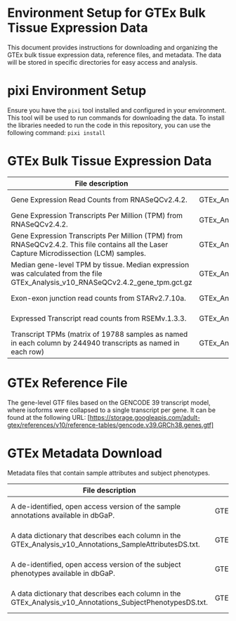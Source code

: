 # Environment Setup for GTEx Bulk Tissue Expression Data

This document provides instructions for downloading and organizing the GTEx bulk tissue expression data, reference files, and metadata. The data will be stored in specific directories for easy access and analysis.

# pixi Environment Setup

Ensure you have the `pixi` tool installed and configured in your environment. This tool will be used to run commands for downloading the data.
To install the libraries needed to run the code in this repository, you can use the following command: `pixi install`

# GTEx Bulk Tissue Expression Data 

| File description                                                                                                                          | file name                                           | url                                                                                                                |
|-------------------------------------------------------------------------------------------------------------------------------------------|-----------------------------------------------------|--------------------------------------------------------------------------------------------------------------------|
| Gene Expression Read Counts from RNASeQCv2.4.2.                                                                                           | GTEx_Analysis_v10_RNASeQCv2.4.2_gene_reads.gct.gz   | https://storage.googleapis.com/adult-gtex/bulk-gex/v10/rna-seq/GTEx_Analysis_v10_RNASeQCv2.4.2_gene_reads.gct.gz   |
| Gene Expression Transcripts Per Million (TPM) from RNASeQCv2.4.2.                                                                         | GTEx_Analysis_v10_RNASeQCv2.4.2_gene_tpm.gct.gz     | https://storage.googleapis.com/adult-gtex/bulk-gex/v10/rna-seq/GTEx_Analysis_v10_RNASeQCv2.4.2_gene_tpm.gct.gz     |
| Gene Expression Transcripts Per Million (TPM) from RNASeQCv2.4.2. This file contains all the Laser Capture Microdissection (LCM) samples. | GTEx_Analysis_v10_RNASeQCv2.4.2_gene_tpm_lcm.gct.gz | https://storage.googleapis.com/adult-gtex/bulk-gex/v10/rna-seq/GTEx_Analysis_v10_RNASeQCv2.4.2_gene_tpm_lcm.gct.gz |
| Median gene-level TPM by tissue. Median expression was calculated from the file GTEx_Analysis_v10_RNASeQCv2.4.2_gene_tpm.gct.gz           | GTEx_Analysis_v10_RNASeQCv2.4.2_gene_median_tpm.gct.gz | https://storage.googleapis.com/adult-gtex/bulk-gex/v10/rna-seq/GTEx_Analysis_v10_RNASeQCv2.4.2_gene_median_tpm.gct.gz |
| Exon-exon junction read counts from STARv2.7.10a. | GTEx_Analysis_v10_STARv2.7.10a_junctions.gct.gz | https://storage.googleapis.com/adult-gtex/bulk-gex/v10/rna-seq/GTEx_Analysis_v10_STARv2.7.10a_junctions.gct.gz |
| Expressed Transcript read counts from RSEMv.1.3.3. | GTEx_Analysis_v10_RSEMv1.3.3_transcripts_expected_count.txt.gz | https://storage.googleapis.com/adult-gtex/bulk-gex/v10/rna-seq/GTEx_Analysis_v10_RSEMv1.3.3_transcripts_expected_count.txt.gz |
| Transcript TPMs (matrix of 19788 samples as named in each column by 244940 transcripts as named in each row) | GTEx_Analysis_v10_RSEMv1.3.3_transcripts_tpm.txt.gz | https://storage.googleapis.com/adult-gtex/bulk-gex/v10/rna-seq/GTEx_Analysis_v10_RSEMv1.3.3_transcripts_tpm.txt.gz |

# GTEx Reference File

The gene-level GTF files based on the GENCODE 39 transcript model, where isoforms were collapsed to a single transcript per gene. It can be found at the following URL: [https://storage.googleapis.com/adult-gtex/references/v10/reference-tables/gencode.v39.GRCh38.genes.gtf]

# GTEx Metadata Download

Metadata files that contain sample attributes and subject phenotypes.

| File description                                                                                           | file name                                              | url                                                                                                                             |
|------------------------------------------------------------------------------------------------------------|--------------------------------------------------------|---------------------------------------------------------------------------------------------------------------------------------|
| A de-identified, open access version of the sample annotations available in dbGaP.                         | GTEx_Analysis_v10_Annotations_SampleAttributesDS.txt   | https://storage.googleapis.com/adult-gtex/annotations/v10/metadata-files/GTEx_Analysis_v10_Annotations_SampleAttributesDS.txt   |
| A data dictionary that describes each column in the GTEx_Analysis_v10_Annotations_SampleAttributesDS.txt.  | GTEx_Analysis_v10_Annotations_SampleAttributesDD.xlsx  | https://storage.googleapis.com/adult-gtex/annotations/v10/metadata-files/GTEx_Analysis_v10_Annotations_SampleAttributesDD.xlsx  |
| A de-identified, open access version of the subject phenotypes available in dbGaP.                         | GTEx_Analysis_v10_Annotations_SubjectPhenotypesDS.txt  | https://storage.googleapis.com/adult-gtex/annotations/v10/metadata-files/GTEx_Analysis_v10_Annotations_SubjectPhenotypesDS.txt  |
| A data dictionary that describes each column in the GTEx_Analysis_v10_Annotations_SubjectPhenotypesDS.txt. | GTEx_Analysis_v10_Annotations_SubjectPhenotypesDD.xlsx | https://storage.googleapis.com/adult-gtex/annotations/v10/metadata-files/GTEx_Analysis_v10_Annotations_SubjectPhenotypesDD.xlsx |